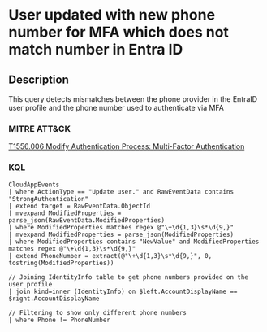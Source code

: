 # User updated with new phone number for MFA which does not match number in Entra ID

## Description
This query detects mismatches between the phone provider in the EntraID user profile and the phone number used to authenticate via MFA

### MITRE ATT&CK

[T1556.006 Modify Authentication Process: Multi-Factor Authentication](https://attack.mitre.org/techniques/T1556/006/)

### KQL

```KQL
CloudAppEvents
| where ActionType == "Update user." and RawEventData contains "StrongAuthentication"
| extend target = RawEventData.ObjectId
| mvexpand ModifiedProperties = parse_json(RawEventData.ModifiedProperties)
| where ModifiedProperties matches regex @"\+\d{1,3}\s*\d{9,}"
| mvexpand ModifiedProperties = parse_json(ModifiedProperties)
| where ModifiedProperties contains "NewValue" and ModifiedProperties matches regex @"\+\d{1,3}\s*\d{9,}"
| extend PhoneNumber = extract(@"\+\d{1,3}\s*\d{9,}", 0, tostring(ModifiedProperties))

// Joining IdentityInfo table to get phone numbers provided on the user profile
| join kind=inner (IdentityInfo) on $left.AccountDisplayName == $right.AccountDisplayName

// Filtering to show only different phone numbers
| where Phone != PhoneNumber